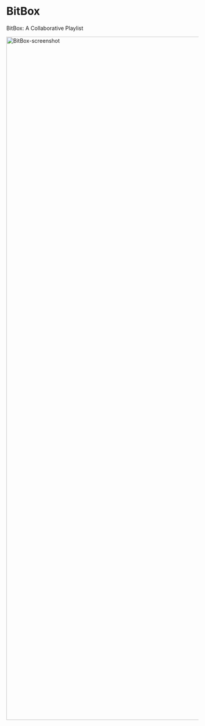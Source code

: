 # BitBox
BitBox: A Collaborative Playlist

<img width="1792" alt="BitBox-screenshot" src="https://user-images.githubusercontent.com/62677644/152902927-9f3585fe-b65c-4a3c-b846-d58732d115e5.png">
